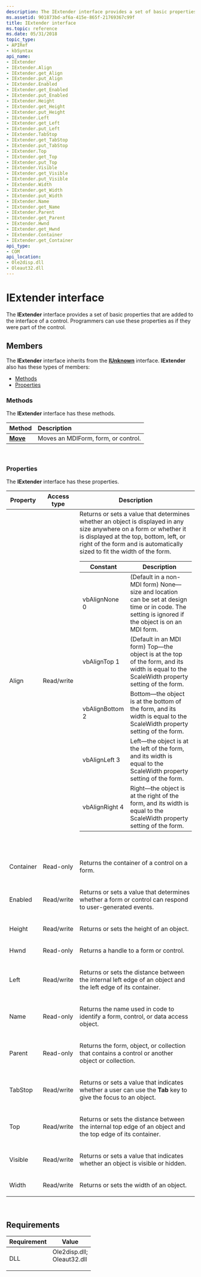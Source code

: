 ```yaml
---
description: The IExtender interface provides a set of basic properties that are added to the interface of a control. Programmers can use these properties as if they were part of the control.
ms.assetid: 901873bd-af6a-415e-865f-21769367c99f
title: IExtender interface
ms.topic: reference
ms.date: 05/31/2018
topic_type: 
- APIRef
- kbSyntax
api_name: 
- IExtender
- IExtender.Align
- IExtender.get_Align
- IExtender.put_Align
- IExtender.Enabled
- IExtender.get_Enabled
- IExtender.put_Enabled
- IExtender.Height
- IExtender.get_Height
- IExtender.put_Height
- IExtender.Left
- IExtender.get_Left
- IExtender.put_Left
- IExtender.TabStop
- IExtender.get_TabStop
- IExtender.put_TabStop
- IExtender.Top
- IExtender.get_Top
- IExtender.put_Top
- IExtender.Visible
- IExtender.get_Visible
- IExtender.put_Visible
- IExtender.Width
- IExtender.get_Width
- IExtender.put_Width
- IExtender.Name
- IExtender.get_Name
- IExtender.Parent
- IExtender.get_Parent
- IExtender.Hwnd
- IExtender.get_Hwnd
- IExtender.Container
- IExtender.get_Container
api_type: 
- COM
api_location: 
- Ole2disp.dll
- Oleaut32.dll
---
```


# IExtender interface

The **IExtender** interface provides a set of basic properties that are added to the interface of a control. Programmers can use these properties as if they were part of the control.

## Members

The **IExtender** interface inherits from the [**IUnknown**](/windows/win32/api/unknwn/nn-unknwn-iunknown) interface. **IExtender** also has these types of members:

-   [Methods](#methods)
-   [Properties](#properties)

### Methods

The **IExtender** interface has these methods.



| Method                         | Description                                    |
|:-------------------------------|:-----------------------------------------------|
| [**Move**](iextender-move.md) | Moves an MDIForm, form, or control.<br/> |



 

### Properties

The **IExtender** interface has these properties.



<table>
<colgroup>
<col  />
<col  />
<col  />
</colgroup>
<thead>
<tr class="header">
<th >Property</th>
<th >Access type</th>
<th >Description</th>
</tr>
</thead>
<tbody>
<tr class="odd">
<td >Align<br/></td>
<td >Read/write<br/></td>
<td >Returns or sets a value that determines whether an object is displayed in any size anywhere on a form or whether it is displayed at the top, bottom, left, or right of the form and is automatically sized to fit the width of the form.<br/> 
<table>
<thead>
<tr class="header">
<th>Constant</th>
<th>Description</th>
</tr>
</thead>
<tbody>
<tr class="odd">
<td>vbAlignNone 0</td>
<td>(Default in a non-MDI form) None—size and location can be set at design time or in code. The setting is ignored if the object is on an MDI form.</td>
</tr>
<tr class="even">
<td>vbAlignTop 1</td>
<td>(Default in an MDI form) Top—the object is at the top of the form, and its width is equal to the ScaleWidth property setting of the form.</td>
</tr>
<tr class="odd">
<td>vbAlignBottom 2</td>
<td>Bottom—the object is at the bottom of the form, and its width is equal to the ScaleWidth property setting of the form.</td>
</tr>
<tr class="even">
<td>vbAlignLeft 3</td>
<td>Left—the object is at the left of the form, and its width is equal to the ScaleWidth property setting of the form.</td>
</tr>
<tr class="odd">
<td>vbAlignRight 4</td>
<td>Right—the object is at the right of the form, and its width is equal to the ScaleWidth property setting of the form.</td>
</tr>
</tbody>
</table>

<p> </p></td>
</tr>
<tr class="even">
<td ><p>Container</p></td>
<td ><p>Read-only</p></td>
<td ><p>Returns the container of a control on a form.</p></td>
</tr>
<tr class="odd">
<td ><p>Enabled</p></td>
<td ><p>Read/write</p></td>
<td ><p>Returns or sets a value that determines whether a form or control can respond to user-generated events.</p></td>
</tr>
<tr class="even">
<td ><p>Height</p></td>
<td ><p>Read/write</p></td>
<td ><p>Returns or sets the height of an object.</p></td>
</tr>
<tr class="odd">
<td ><p>Hwnd</p></td>
<td ><p>Read-only</p></td>
<td ><p>Returns a handle to a form or control.</p></td>
</tr>
<tr class="even">
<td ><p>Left</p></td>
<td ><p>Read/write</p></td>
<td ><p>Returns or sets the distance between the internal left edge of an object and the left edge of its container.</p></td>
</tr>
<tr class="odd">
<td ><p>Name</p></td>
<td ><p>Read-only</p></td>
<td ><p>Returns the name used in code to identify a form, control, or data access object.</p></td>
</tr>
<tr class="even">
<td ><p>Parent</p></td>
<td ><p>Read-only</p></td>
<td ><p>Returns the form, object, or collection that contains a control or another object or collection.</p></td>
</tr>
<tr class="odd">
<td ><p>TabStop</p></td>
<td ><p>Read/write</p></td>
<td ><p>Returns or sets a value that indicates whether a user can use the <strong>Tab</strong> key to give the focus to an object.</p></td>
</tr>
<tr class="even">
<td ><p>Top</p></td>
<td ><p>Read/write</p></td>
<td ><p>Returns or sets the distance between the internal top edge of an object and the top edge of its container.</p></td>
</tr>
<tr class="odd">
<td ><p>Visible</p></td>
<td ><p>Read/write</p></td>
<td ><p>Returns or sets a value that indicates whether an object is visible or hidden.</p></td>
</tr>
<tr class="even">
<td ><p>Width</p></td>
<td ><p>Read/write</p></td>
<td ><p>Returns or sets the width of an object.</p></td>
</tr>
</tbody>
</table>



 

## Requirements



| Requirement | Value |
|----------------|-------------------------------------------------------------------------------------------------------------------------------------------------------------|
| DLL<br/> | <dl> <dt>Ole2disp.dll; </dt> <dt>Oleaut32.dll</dt> </dl> |



 

 
